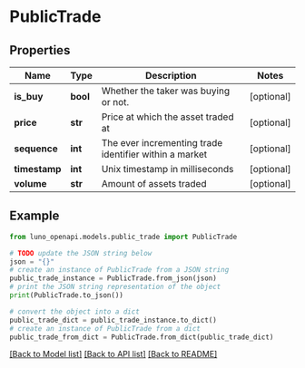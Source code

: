 # PublicTrade


## Properties

Name | Type | Description | Notes
------------ | ------------- | ------------- | -------------
**is_buy** | **bool** | Whether the taker was buying or not. | [optional] 
**price** | **str** | Price at which the asset traded at | [optional] 
**sequence** | **int** | The ever incrementing trade identifier within a market | [optional] 
**timestamp** | **int** | Unix timestamp in milliseconds | [optional] 
**volume** | **str** | Amount of assets traded | [optional] 

## Example

```python
from luno_openapi.models.public_trade import PublicTrade

# TODO update the JSON string below
json = "{}"
# create an instance of PublicTrade from a JSON string
public_trade_instance = PublicTrade.from_json(json)
# print the JSON string representation of the object
print(PublicTrade.to_json())

# convert the object into a dict
public_trade_dict = public_trade_instance.to_dict()
# create an instance of PublicTrade from a dict
public_trade_from_dict = PublicTrade.from_dict(public_trade_dict)
```
[[Back to Model list]](../README.md#documentation-for-models) [[Back to API list]](../README.md#documentation-for-api-endpoints) [[Back to README]](../README.md)


